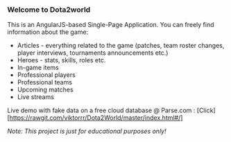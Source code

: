 ### Welcome to Dota2world

This is an AngularJS-based Single-Page Application. You can freely find information about the game:
* Articles - everything related to the game (patches, team roster changes, player interviews, tournaments announcements etc.)
* Heroes - stats, skills, roles etc.
* In-game items
* Professional players
* Professional teams
* Upcoming matches
* Live streams 

Live demo with fake data on a free cloud database @ Parse.com : [Click][https://rawgit.com/viktorrr/Dota2World/master/index.html#/]

_Note: This project is just for educational purposes only!_
